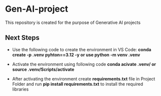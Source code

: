 # Gen-AI-project
This repository is created for the purpose of Generative AI projects

## Next Steps

- Use the following code to create the environment in VS Code: **conda create -p .venv pyhton==3.12 -y or use python -m venv .venv**
- Activate the environment using following code **conda acivate .venv/ or source .venv/Scripts/activate**

- After activating the environment create **requirements.txt** file in Project Folder and run **pip install requirements.txt** to install the required libraries